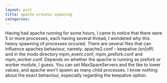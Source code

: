 ```yaml
---
layout: post
title: apache process spawning
categories:
---
```


Having had apache running for some hours, I came to notice that there were 5 or more processes, each having several thread, I wondered why this heavy spawning of processes occured. There are several files that can influence apaches behaviour, namely: apache2.conf - keepalive (on|off) and in the mods directory mpm_event.conf, mpm_prefork.conf and mpm_worker.conf. Depends on whether the apache is running as prefork or worker module, I guess. You can set MaxSpareServers and the like to lower values, and apache won't spawn as many child processes. I know nothing about the exact behaviour, especially regarding the keepalive option.
